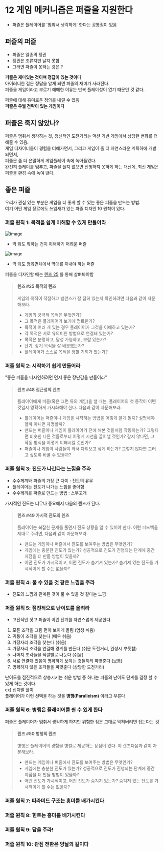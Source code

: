 # 12 게임 메커니즘은 퍼즐을 지원한다
* 퍼즐은 플레이어를 '멈춰서 생각하게' 한다는 공통점이 있음

## 퍼즐의 퍼즐
* 퍼즐은 일종의 펭귄
* 펭귄은 조류지만 날지 못함
* 그러면 퍼즐이 못하는 것은 ?

__퍼즐은 재미있는 것이며 정답이 있는 것이다__  
아이러니한 점은 정답을 알게 되면 퍼즐의 재미가 사라진다.  
퍼즐을 게임이라고 부르기 애매한 이유는 반복 플레이성이 없기 때문인 것 같다.  

퍼즐에 대해 흥미로운 정의를 내릴 수 있음  
__퍼즐은 우월 전략이 있는 게임이다__

## 퍼즐은 죽지 않았나?
퍼즐은 멈춰서 생각하는 것, 정신적인 도전거리는 액션 기반 게임에서 상당한 변화를 더해줄 수 있음.  
게임 디자이너들이 경험을 더해가면서, 그리고 게임이 좀 더 자연스러운 계획하에 개발되면서,  
퍼즐은 좀 더 은밀하게 게임플레이 속에 녹아들었다.  
완전히 플레이를 멈추고, 퍼즐을 풀지 않으면 진행하지 못하게 하는 대신에, 최신 게임은 퍼즐을 환경 속에 녹여 낸다.

## 좋은 퍼즐
우리가 관심 있는 부분은 게임을 더 좋게 할 수 있는 좋은 퍼즐을 만드는 방법.  
여기 어떤 게임 장르에도 쓰임새가 있는 퍼즐 디자인 10 원칙이 있다.

### 퍼즐 원칙 1: 목적을 쉽게 이해할 수 있게 만들어라
![image](https://github.com/user-attachments/assets/c533aeab-1736-402a-8332-e559d6ac3a3b)
* 딱 봐도 뭐하는 건지 이해하기 어려운 퍼즐


![image](https://github.com/user-attachments/assets/53e0d711-5a71-43c1-a09c-53f9997fc401)
* 딱 봐도 정육면체에서 막대를 꺼내야 하는 퍼즐

퍼즐을 디자인할 때는 [렌즈 25](https://github.com/yhaaan/The-Art-of-Game-Design-Notes/blob/main/10%20%EA%B2%8C%EC%9E%84%20%EB%A9%94%EC%BB%A4%EB%8B%88%EC%A6%98%20%EC%9A%94%EC%86%8C/README.md#%EB%A0%8C%EC%A6%88-25-%EB%AA%A9%EC%A0%81%EC%9D%98-%EB%A0%8C%EC%A6%88) 를 통해 살펴봐야함
>#### 렌즈 #25 목적의 렌즈
>게임의 목적이 적절하고 밸런스가 잘 잡혀 있는지 확인하려면
>다음과 같이 자문해보라.
>* 게임의 궁극적 목적은 무엇인가?
>* 그 목적은 플레이어가 보기에 명료한가?
>* 목적이 여러 개 있는 경우 플레이어가 그것을 이해하고 있는가?
>* 각 목적은 서로 유의미한 방법으로 연결돼 있는가?
>* 목적은 분명하고, 달성 가능하고, 보람 있는가?
>* 단기, 장기 목적을 잘 배분했는가?
>* 플레이어가 스스로 목적을 정할 기회가 있는가?


### 퍼즐 원칙 2: 시작하기 쉽게 만들어라
"좋은 퍼즐을 디자인하려면 먼저 좋은 장난감을 만들어라"  
>#### 렌즈 #48 접근성의 렌즈
>플레이어에게 퍼즐(혹은 그런 류의 게임)을 낼 때는, 플레이어의 첫 동작이 어떤 것일지 명확하게 가시화해야 한다.
>다음과 같이 자문해보라.
>* 플레이어는 퍼즐이나 게임을 시작하는 방법을 어떻게 알게 될까? 설명해야 할까 아니면 자명할까?
>* 만드는 퍼즐이나 게임이 플레이어가 전에 해본 것들처럼 작동하는가? 그렇다면 비슷한 다른 것들로부터 어떻게 시선을 끌어낼 것인가? 같지 않다면, 그 작동 방식을 어떻게 이해시킬 것인가?
>* 퍼즐이나 게임이 사람들이 와서 다뤄보고 싶게 하는가? 그렇지 않다면 그러고 싶도록 바꿀 수 있을까?


### 퍼즐 원칙 3: 진도가 나간다는 느낌을 주라
* 수수께끼와 퍼즐의 가장 큰 차이 : 진도의 유무  
* 플레이어는 진도가 나가는 느낌을 좋아함
* 수수께끼를 퍼즐로 만드는 방법 : 스무고개

가시적인 진도는 너무나 중요해서 다음의 렌즈가 된다.

>#### 렌즈 #49 가시적 진도의 렌즈
>플레이어는 복잡한 문제를 풀면서 진도 상황을 알 수 있어야 한다. 이런 피드백을 제대로 주려면,
>다음과 같이 자문해보라.
>* 만드는 게임이나 퍼즐에서 진도를 보여주는 방법은 무엇인가?
>* 게임에는 충분한 진도가 있는가? 성공적으로 진도가 진행되는 단계에 중간 지점을 더 만들 방법이 있을까?
>* 어떤 진도가 가시적이고, 어떤 진도가 숨겨져 있는가? 숨겨져 있는 진도를 가시적이게 할 수는 없을까?


### 퍼즐 원칙 4: 풀 수 있을 것 같은 느낌을 주라
* 진도의 느낌과 관계된 것이 풀 수 있을 것 같다는 느낌

### 퍼즐 원칙 5: 점진적으로 난이도를 올려라
* 고전적인 짓고 퍼즐이 이런 단계를 자연스럽게 제공한다.
1. 모든 조각을 그림 면이 보이게 돌림 (엄청 쉬움)
2. 귀퉁이 조각을 찾는다 (매우 쉬움)
3. 가장자리 조각을 찾는다 (쉬움)
4. 가장자리 조각을 연결해 경계를 만든다 (쉬운 도전거리, 완성시 뿌듯함)
5. 나머지 조각들을 색깔별로 나눈다 (쉬움)
6. 서로 연결돼 있음이 명확하게 보이는 것들끼리 짜맞춘다 (보통)
7. 명확하지 않은 조각들을 짜맞춘다 (상당한 도전거리)

난이도를 점진적으로 상승시키는 쉬운 방법 중 하나는 퍼즐의 난이도 단계를 결정 할 수 있게 하는 것이다.  
ex) 십자말 풀이  
플레이어가 이런 선택을 하는 것을 __병행(Paralleism)__ 이라고 부른다 

### 퍼즐 원칙 6: 병행은 플레이어를 쉴 수 있게 한다
퍼즐은 플레이어가 멈춰서 생각하게 하지만 위험한 점은 그대로 막혀버리면 접는다는 것  

>#### 렌즈 #50 병행의 렌즈
>병행은 플레이어의 경험을 병렬로 제공하는 장점이 있다.
>이 렌즈다음과 같이 자문해보라.
>* 만드는 게임이나 퍼즐에서 진도를 보여주는 방법은 무엇인가?
>* 게임에는 충분한 진도가 있는가? 성공적으로 진도가 진행되는 단계에 중간 지점을 더 만들 방법이 있을까?
>* 어떤 진도가 가시적이고, 어떤 진도가 숨겨져 있는가? 숨겨져 있는 진도를 가시적이게 할 수는 없을까?


### 퍼즐 원칙 7: 피라미드 구조는 흥미를 배가시킨다
### 퍼즐 원칙 8: 힌트는 흥미를 배가시킨다
### 퍼즐 원칙 9: 답을 주라!
### 퍼즐 원칙 10: 관점 전환은 양날의 칼이다
